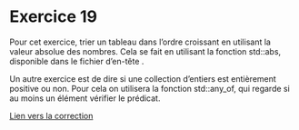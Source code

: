 # Exercice 19

Pour cet exercice, trier un tableau dans l’ordre croissant en utilisant la valeur absolue des nombres. Cela se fait en utilisant la fonction std::abs, disponible dans le fichier d’en-tête <cmath>. 

Un autre exercice est de dire si une collection d’entiers est entièrement positive ou non. Pour cela on utilisera la fonction std::any_of, qui regarde si au moins un élément vérifier le prédicat.

[Lien vers la correction](https://repl.it/@alavenant/fnLambda#main.cpp)




